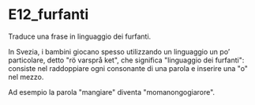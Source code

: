 # E12_furfanti
Traduce una frase in linguaggio dei furfanti.

In Svezia, i bambini giocano spesso utilizzando un linguaggio un po’ particolare, detto "rö varsprå ket", che significa "linguaggio dei
furfanti": consiste nel raddoppiare ogni consonante di una parola e inserire una "o" nel mezzo.

Ad esempio la parola "mangiare" diventa "momanongogiarore".
